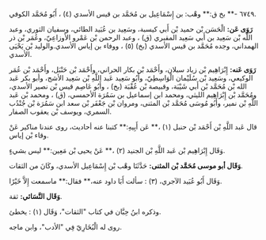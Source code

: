 ٦٧٤٩ -** بخ ق:** وهْب: بن إِسْمَاعِيل بن مُحَمَّد بن قيس الأسدي (٤) ، أَبُو مُحَمَّد الكوفي.

**رَوَى عَن:** الْحَسَن بْن حميد بْن أَبي كيسبة، وسَعِيد بن عُبَيد الطائي، وسفيان الثوري، وعبد اللَّه بْن سَعِيد بن أَبي سَعِيد المقبري (ق) ، وعبد الرحمن بْن عَمْرو الأَوزاعِيّ، وعُمَر بْن ذر الهمداني، وجده مُحَمَّد بن قيس الأسدي (بخ) (٥) ، ووفاء بن إياس الأسدي.والوليد بْن يَحْيَى الأسدي.

**رَوَى عَنه:** إِبْرَاهِيم بْن زياد سبلان، وأَحْمَد بْن بكار الحراني، وأَحْمَد بْن حَنْبَل، وأَحْمَد بْن عُمَر الوكيعي، وسَعِيد بْن سُلَيْمان الْوَاسِطِيّ، وأَبُو سَعِيد عَبد اللَّهِ بْن سَعِيد الأشج، وأبو بكر عَبد الله بْن مُحَمَّد بْن أَبي شَيْبَة، وقبيصة بْن عُقْبَة (بخ) ، وأَبُو عَاصِم قيس بْن نصير الأسدي، ومُحَمَّد بْن إِبْرَاهِيم الليثي، ومحمد ابن إسماعيل بن سَمُرَة الأحمسي، (ق) ، ومحمد بْن عَبد اللَّهِ بْن نمير، وأَبُو مُوسَى مُحَمَّد بْن المثنى، ومروان بْن جَعْفَر بْن سعد ابن سَمُرَة بْن جُنْدُب السمري، ويوسف بْن يعقوب الصفار.

قال عَبد اللَّهِ بْن أَحْمَد بْن حنبل (١) ،** عَن أَبِيهِ:** كتبنا عنه أحاديث، روى عندنا مناكير عَنْ وقاء بْن إياس.

وَقَال إِبْرَاهِيم بْن عَبد اللَّهِ بْن الجنيد (٢) ،** عَنْ يحيى بْن مَعِين:** ليس بشيءٍ.

**وَقَال أبو موسى مُحَمَّد بْن المثنى:** حَدَّثَنَا وهْب بْن إِسْمَاعِيل الأسدي، وكَانَ من الثقات.

وَقَال أَبُو عُبَيد الآجري، (٣) : سألت أَبَا داود عنه،** فقال:** ماسمعت إِلاَّ خَيْرًا.

**وَقَال النَّسَائي:** ثقة.

وذكره ابنُ حِبَّان في كتاب "الثقات"، وَقَال (١) : يخطئ.

روى له الْبُخَارِيّ فِي "الأدب"، وابن ماجه.